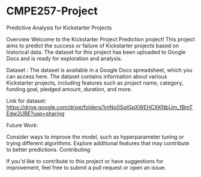 # CMPE257-Project
Predictive Analysis for Kickstarter Projects

Overview
Welcome to the Kickstarter Project Prediction project! This project aims to predict the success or failure of Kickstarter projects based on historical data. The dataset for this project has been uploaded to Google Docs and is ready for exploration and analysis.

Dataset :
The dataset is available in a Google Docs spreadsheet, which you can access here. The dataset contains information about various Kickstarter projects, including features such as project name, category, funding goal, pledged amount, duration, and more.

Link for dataset: https://drive.google.com/drive/folders/1mNo0SqIGpXWEHCXKNbUm_fBmTEdw2UBE?usp=sharing

Future Work:

Consider ways to improve the model, such as hyperparameter tuning or trying different algorithms.
Explore additional features that may contribute to better predictions.
Contributing

If you'd like to contribute to this project or have suggestions for improvement, feel free to submit a pull request or open an issue.
